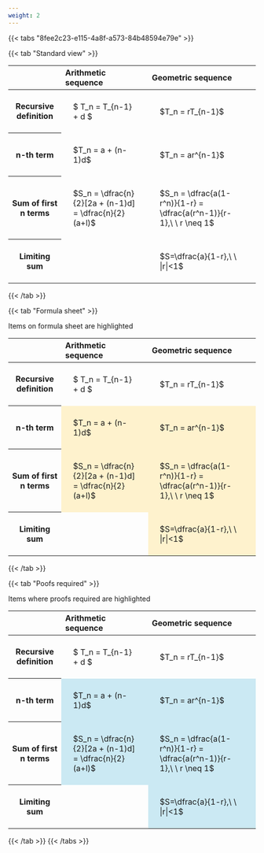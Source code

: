 ```yaml
---
weight: 2
---
```


{{< tabs "8fee2c23-e115-4a8f-a573-84b48594e79e" >}}

{{< tab "Standard view" >}}

<style type="text/css">
#T_9d02f th.col_heading {
  text-align: left;
  font-size: 1em;
}
#T_9d02f td {
  text-align: left;
  font-size: 1em;
  padding: 1.5em;
}
</style>
<table id="T_9d02f">
  <thead>
    <tr>
      <th class="blank level0" >&nbsp;</th>
      <th id="T_9d02f_level0_col0" class="col_heading level0 col0" >Arithmetic sequence</th>
      <th id="T_9d02f_level0_col1" class="col_heading level0 col1" >Geometric sequence</th>
    </tr>
  </thead>
  <tbody>
    <tr>
      <th id="T_9d02f_level0_row0" class="row_heading level0 row0" >Recursive definition</th>
      <td id="T_9d02f_row0_col0" class="data row0 col0" >$ T_n = T_{n-1} + d $</td>
      <td id="T_9d02f_row0_col1" class="data row0 col1" >$T_n = rT_{n-1}$</td>
    </tr>
    <tr>
      <th id="T_9d02f_level0_row1" class="row_heading level0 row1" >n-th term</th>
      <td id="T_9d02f_row1_col0" class="data row1 col0" >$T_n = a + (n-1)d$</td>
      <td id="T_9d02f_row1_col1" class="data row1 col1" >$T_n = ar^{n-1}$</td>
    </tr>
    <tr>
      <th id="T_9d02f_level0_row2" class="row_heading level0 row2" >Sum of first n terms</th>
      <td id="T_9d02f_row2_col0" class="data row2 col0" >$S_n = \dfrac{n}{2}[2a + (n-1)d] = \dfrac{n}{2}(a+l)$</td>
      <td id="T_9d02f_row2_col1" class="data row2 col1" >$S_n = \dfrac{a(1-r^n)}{1-r} = \dfrac{a(r^n-1)}{r-1},\ \  r \neq 1$</td>
    </tr>
    <tr>
      <th id="T_9d02f_level0_row3" class="row_heading level0 row3" >Limiting sum</th>
      <td id="T_9d02f_row3_col0" class="data row3 col0" ></td>
      <td id="T_9d02f_row3_col1" class="data row3 col1" >$S=\dfrac{a}{1-r},\ \ |r|<1$</td>
    </tr>
  </tbody>
</table>
{{< /tab >}}

{{< tab "Formula sheet" >}}

Items on formula sheet are highlighted 
<br>
<style type="text/css">
#T_38647 th.col_heading {
  text-align: left;
  font-size: 1em;
}
#T_38647 td {
  text-align: left;
  font-size: 1em;
  padding: 1.5em;
}
#T_38647_row0_col0, #T_38647_row0_col1, #T_38647_row3_col0 {
  background-color: rgba(0,0,0,0);
}
#T_38647_row1_col0, #T_38647_row1_col1, #T_38647_row2_col0, #T_38647_row2_col1, #T_38647_row3_col1 {
  background-color: rgba(255,194,10, 0.2);
}
</style>
<table id="T_38647">
  <thead>
    <tr>
      <th class="blank level0" >&nbsp;</th>
      <th id="T_38647_level0_col0" class="col_heading level0 col0" >Arithmetic sequence</th>
      <th id="T_38647_level0_col1" class="col_heading level0 col1" >Geometric sequence</th>
    </tr>
  </thead>
  <tbody>
    <tr>
      <th id="T_38647_level0_row0" class="row_heading level0 row0" >Recursive definition</th>
      <td id="T_38647_row0_col0" class="data row0 col0" >$ T_n = T_{n-1} + d $</td>
      <td id="T_38647_row0_col1" class="data row0 col1" >$T_n = rT_{n-1}$</td>
    </tr>
    <tr>
      <th id="T_38647_level0_row1" class="row_heading level0 row1" >n-th term</th>
      <td id="T_38647_row1_col0" class="data row1 col0" >$T_n = a + (n-1)d$</td>
      <td id="T_38647_row1_col1" class="data row1 col1" >$T_n = ar^{n-1}$</td>
    </tr>
    <tr>
      <th id="T_38647_level0_row2" class="row_heading level0 row2" >Sum of first n terms</th>
      <td id="T_38647_row2_col0" class="data row2 col0" >$S_n = \dfrac{n}{2}[2a + (n-1)d] = \dfrac{n}{2}(a+l)$</td>
      <td id="T_38647_row2_col1" class="data row2 col1" >$S_n = \dfrac{a(1-r^n)}{1-r} = \dfrac{a(r^n-1)}{r-1},\ \  r \neq 1$</td>
    </tr>
    <tr>
      <th id="T_38647_level0_row3" class="row_heading level0 row3" >Limiting sum</th>
      <td id="T_38647_row3_col0" class="data row3 col0" ></td>
      <td id="T_38647_row3_col1" class="data row3 col1" >$S=\dfrac{a}{1-r},\ \ |r|<1$</td>
    </tr>
  </tbody>
</table>
{{< /tab >}}

{{< tab "Poofs required" >}}

Items where proofs required are highlighted 
<br>
<style type="text/css">
#T_8cd25 th.col_heading {
  text-align: left;
  font-size: 1em;
}
#T_8cd25 td {
  text-align: left;
  font-size: 1em;
  padding: 1.5em;
}
#T_8cd25_row0_col0, #T_8cd25_row0_col1, #T_8cd25_row3_col0 {
  background-color: rgba(0,0,0,0);
}
#T_8cd25_row1_col0, #T_8cd25_row1_col1, #T_8cd25_row2_col0, #T_8cd25_row2_col1, #T_8cd25_row3_col1 {
  background-color: rgba(0,150,200, 0.2);
}
</style>
<table id="T_8cd25">
  <thead>
    <tr>
      <th class="blank level0" >&nbsp;</th>
      <th id="T_8cd25_level0_col0" class="col_heading level0 col0" >Arithmetic sequence</th>
      <th id="T_8cd25_level0_col1" class="col_heading level0 col1" >Geometric sequence</th>
    </tr>
  </thead>
  <tbody>
    <tr>
      <th id="T_8cd25_level0_row0" class="row_heading level0 row0" >Recursive definition</th>
      <td id="T_8cd25_row0_col0" class="data row0 col0" >$ T_n = T_{n-1} + d $</td>
      <td id="T_8cd25_row0_col1" class="data row0 col1" >$T_n = rT_{n-1}$</td>
    </tr>
    <tr>
      <th id="T_8cd25_level0_row1" class="row_heading level0 row1" >n-th term</th>
      <td id="T_8cd25_row1_col0" class="data row1 col0" >$T_n = a + (n-1)d$</td>
      <td id="T_8cd25_row1_col1" class="data row1 col1" >$T_n = ar^{n-1}$</td>
    </tr>
    <tr>
      <th id="T_8cd25_level0_row2" class="row_heading level0 row2" >Sum of first n terms</th>
      <td id="T_8cd25_row2_col0" class="data row2 col0" >$S_n = \dfrac{n}{2}[2a + (n-1)d] = \dfrac{n}{2}(a+l)$</td>
      <td id="T_8cd25_row2_col1" class="data row2 col1" >$S_n = \dfrac{a(1-r^n)}{1-r} = \dfrac{a(r^n-1)}{r-1},\ \  r \neq 1$</td>
    </tr>
    <tr>
      <th id="T_8cd25_level0_row3" class="row_heading level0 row3" >Limiting sum</th>
      <td id="T_8cd25_row3_col0" class="data row3 col0" ></td>
      <td id="T_8cd25_row3_col1" class="data row3 col1" >$S=\dfrac{a}{1-r},\ \ |r|<1$</td>
    </tr>
  </tbody>
</table>
{{< /tab >}}
{{< /tabs >}}